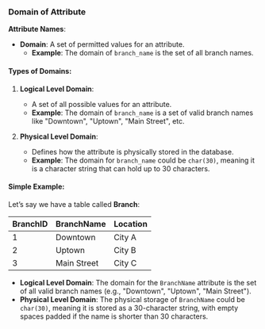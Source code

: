 ### Domain of Attribute

**Attribute Names**:

- **Domain**: A set of permitted values for an attribute.
  - **Example**: The domain of `branch_name` is the set of all branch names.

#### Types of Domains:

1. **Logical Level Domain**:

   - A set of all possible values for an attribute.
   - **Example**: The domain of `branch_name` is a set of valid branch names like "Downtown", "Uptown", "Main Street", etc.

2. **Physical Level Domain**:
   - Defines how the attribute is physically stored in the database.
   - **Example**: The domain for `branch_name` could be `char(30)`, meaning it is a character string that can hold up to 30 characters.

#### Simple Example:

Let’s say we have a table called **Branch**:

| BranchID | BranchName  | Location |
| -------- | ----------- | -------- |
| 1        | Downtown    | City A   |
| 2        | Uptown      | City B   |
| 3        | Main Street | City C   |

- **Logical Level Domain**: The domain for the `BranchName` attribute is the set of all valid branch names (e.g., "Downtown", "Uptown", "Main Street").
- **Physical Level Domain**: The physical storage of `BranchName` could be `char(30)`, meaning it is stored as a 30-character string, with empty spaces padded if the name is shorter than 30 characters.
